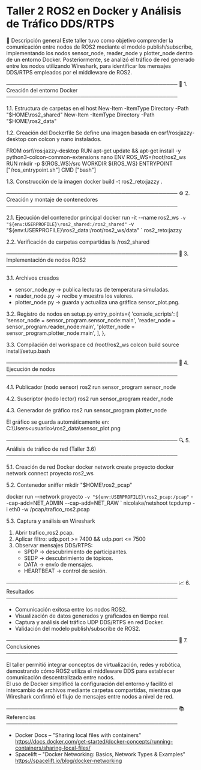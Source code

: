 # Taller 2  ROS2 en Docker y Análisis de Tráfico DDS/RTPS

📘 Descripción general
Este taller tuvo como objetivo comprender la comunicación entre nodos de ROS2 mediante el modelo publish/subscribe, implementando los nodos sensor_node, reader_node y plotter_node dentro de un entorno Docker. 
Posteriormente, se analizó el tráfico de red generado entre los nodos utilizando Wireshark, para identificar los mensajes DDS/RTPS empleados por el middleware de ROS2.

──────────────────────────────────────────────
🧩 1. Creación del entorno Docker
──────────────────────────────────────────────

1.1. Estructura de carpetas en el host
New-Item -ItemType Directory -Path "$HOME\ros2_shared"
New-Item -ItemType Directory -Path "$HOME\ros2_data"

1.2. Creación del Dockerfile
Se define una imagen basada en osrf/ros:jazzy-desktop con colcon y nano instalados.

FROM osrf/ros:jazzy-desktop
RUN apt-get update && apt-get install -y python3-colcon-common-extensions nano
ENV ROS_WS=/root/ros2_ws
RUN mkdir -p ${ROS_WS}/src
WORKDIR ${ROS_WS}
ENTRYPOINT ["/ros_entrypoint.sh"]
CMD ["bash"]

1.3. Construcción de la imagen
docker build -t ros2_reto:jazzy .

──────────────────────────────────────────────
⚙️ 2. Creación y montaje de contenedores
──────────────────────────────────────────────

2.1. Ejecución del contenedor principal
docker run -it --name ros2_ws `
  -v "${env:USERPROFILE}\ros2_shared:/ros2_shared" `
  -v "${env:USERPROFILE}\ros2_data:/root/ros2_ws/data" `
  ros2_reto:jazzy

2.2. Verificación de carpetas compartidas
ls /ros2_shared

──────────────────────────────────────────────
🧠 3. Implementación de nodos ROS2
──────────────────────────────────────────────

3.1. Archivos creados
- sensor_node.py → publica lecturas de temperatura simuladas.  
- reader_node.py → recibe y muestra los valores.  
- plotter_node.py → guarda y actualiza una gráfica sensor_plot.png.

3.2. Registro de nodos en setup.py
entry_points={
  'console_scripts': [
      'sensor_node = sensor_program.sensor_node:main',
      'reader_node = sensor_program.reader_node:main',
      'plotter_node = sensor_program.plotter_node:main',
  ],
},

3.3. Compilación del workspace
cd /root/ros2_ws
colcon build
source install/setup.bash

──────────────────────────────────────────────
📡 4. Ejecución de nodos
──────────────────────────────────────────────

4.1. Publicador (nodo sensor)
ros2 run sensor_program sensor_node

4.2. Suscriptor (nodo lector)
ros2 run sensor_program reader_node

4.3. Generador de gráfico
ros2 run sensor_program plotter_node

El gráfico se guarda automáticamente en:
C:\Users\<usuario>\ros2_data\sensor_plot.png

──────────────────────────────────────────────
🔍 5. Análisis de tráfico de red (Taller 3.6)
──────────────────────────────────────────────

5.1. Creación de red Docker
docker network create proyecto
docker network connect proyecto ros2_ws

5.2. Contenedor sniffer
mkdir "$HOME\ros2_pcap"

docker run --network proyecto `
  -v "${env:USERPROFILE}\ros2_pcap:/pcap" `
  --cap-add=NET_ADMIN --cap-add=NET_RAW `
  nicolaka/netshoot tcpdump -i eth0 -w /pcap/trafico_ros2.pcap

5.3. Captura y análisis en Wireshark
1. Abrir trafico_ros2.pcap.
2. Aplicar filtro:
   udp.port >= 7400 && udp.port <= 7500
3. Observar mensajes DDS/RTPS:
   - SPDP → descubrimiento de participantes.  
   - SEDP → descubrimiento de tópicos.  
   - DATA → envío de mensajes.  
   - HEARTBEAT → control de sesión.

──────────────────────────────────────────────
📈 6. Resultados
──────────────────────────────────────────────

- Comunicación exitosa entre los nodos ROS2.
- Visualización de datos generados y graficados en tiempo real.
- Captura y análisis del tráfico UDP DDS/RTPS en red Docker.
- Validación del modelo publish/subscribe de ROS2.

──────────────────────────────────────────────
🧾 7. Conclusiones
──────────────────────────────────────────────

El taller permitió integrar conceptos de virtualización, redes y robótica, demostrando cómo ROS2 utiliza el middleware DDS para establecer comunicación descentralizada entre nodos.  
El uso de Docker simplificó la configuración del entorno y facilitó el intercambio de archivos mediante carpetas compartidas, mientras que Wireshark confirmó el flujo de mensajes entre nodos a nivel de red.

──────────────────────────────────────────────
📚 Referencias
──────────────────────────────────────────────
- Docker Docs – "Sharing local files with containers"
  https://docs.docker.com/get-started/docker-concepts/running-containers/sharing-local-files/
- Spacelift – "Docker Networking: Basics, Network Types & Examples"
  https://spacelift.io/blog/docker-networking
